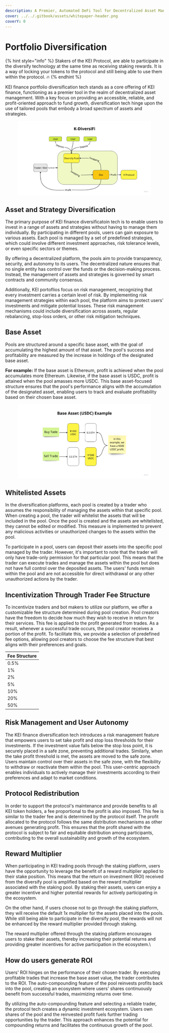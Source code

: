 ```yaml
---
description: A Premier, Automated DeFi Tool for Decentralized Asset Management
cover: ../../.gitbook/assets/whitepaper-header.png
coverY: 0
---
```


# Portfolio Diversification

{% hint style="info" %}
Stakers of the KEI Protocol, are able to participate in the diversify technology at the same time as receiving staking rewards. It is a way of locking your tokens to the protocol and still being able to use them within the protocol. 🔥
{% endhint %}

KEI finance portfolio diversification tech stands as a core offering of KEI finance, functioning as a premier tool in the realm of decentralized asset management. With a key focus on providing an accessible, reliable, and profit-oriented approach to fund growth, diversification tech hinge upon the use of tailored pools that embody a broad spectrum of assets and strategies.

<figure><img src="../../.gitbook/assets/image (34).png" alt=""><figcaption></figcaption></figure>

## **Asset and Strategy Diversification**

The primary purpose of KEI finance diversificatoin tech is to enable users to invest in a range of assets and strategies without having to manage them individually. By participating in different pools, users can gain exposure to various assets. Each pool is managed by a set of predefined strategies, which could involve different investment approaches, risk tolerance levels, or even specific sectors or themes.

By offering a decentralized platform, the pools aim to provide transparency, security, and autonomy to its users. The decentralized nature ensures that no single entity has control over the funds or the decision-making process. Instead, the management of assets and strategies is governed by smart contracts and community consensus.

Additionally, KEI portoflios focus on risk management, recognizing that every investment carries a certain level of risk. By implementing risk management strategies within each pool, the platform aims to protect users' investments and mitigate potential losses. These risk management mechanisms could include diversification across assets, regular rebalancing, stop-loss orders, or other risk mitigation techniques.

## Base Asset

Pools are structured around a specific base asset, with the goal of accumulating the highest amount of that asset. The pool's success and profitability are measured by the increase in holdings of the designated base asset.&#x20;

**For example:** If the base asset is Ethereum, profit is achieved when the pool accumulates more Ethereum. Likewise, if the base asset is USDC, profit is attained when the pool amasses more USDC. This base asset-focused structure ensures that the pool's performance aligns with the accumulation of the designated asset, enabling users to track and evaluate profitability based on their chosen base asset.

<figure><img src="../../.gitbook/assets/image (23).png" alt=""><figcaption></figcaption></figure>

## Whitelisted Assets

In the diversification platforms, each pool is created by a trader who assumes the responsibility of managing the assets within that specific pool. When creating a pool, the trader will whitelist the assets that will be included in the pool. Once the pool is created and the assets are whitelisted, they cannot be edited or modified. This measure is implemented to prevent any malicious activities or unauthorized changes to the assets within the pool.

To participate in a pool, users can deposit their assets into the specific pool managed by the trader. However, it's important to note that the trader will only have trade-only permission for that particular pool. This means that the trader can execute trades and manage the assets within the pool but does not have full control over the deposited assets. The users' funds remain within the pool and are not accessible for direct withdrawal or any other unauthorized actions by the trader.

## **Incentivization Through Trader Fee Structure**

To incentivize traders and bot makers to utilize our platform, we offer a customizable fee structure determined during pool creation. Pool creators have the freedom to decide how much they wish to receive in return for their services. This fee is applied to the profit generated from trades. As a result, whenever a successful trade occurs, the pool creator receives a portion of the profit. To facilitate this, we provide a selection of predefined fee options, allowing pool creators to choose the fee structure that best aligns with their preferences and goals.

| Fee Structure |
| ------------- |
| 0.5%          |
| 1%            |
| 2%            |
| 5%            |
| 10%           |
| 20%           |
| 50%           |

## Risk Management **and User Autonomy**

The KEI finance diversification tech introduces a risk management feature that empowers users to set take profit and stop loss thresholds for their investments. If the investment value falls below the stop loss point, it is securely placed in a safe zone, preventing additional trades. Similarly, when the take profit threshold is met, the assets are moved to the safe zone. Users maintain control over their assets in the safe zone, with the flexibility to withdraw or reactivate them within the pool. This user-centric approach enables individuals to actively manage their investments according to their preferences and adapt to market conditions.

## Protocol Redistribution

In order to support the protocol's maintenance and provide benefits to all KEI token holders, a fee proportional to the profit is also imposed. This fee is similar to the trader fee and is determined by the protocol itself. The profit allocated to the protocol follows the same distribution mechanisms as other avenues generating profit. This ensures that the profit shared with the protocol is subject to fair and equitable distribution among participants, contributing to the overall sustainability and growth of the ecosystem.

## Reward Multiplier

When participating in KEI trading pools through the staking platform, users have the opportunity to leverage the benefit of a reward multiplier applied to their stake position. This means that the return on investment (ROI) received from the diversify pool is amplified based on the reward multiplier associated with the staking pool. By staking their assets, users can enjoy a greater incentive and higher potential rewards for actively participating in the ecosystem.

On the other hand, if users choose not to go through the staking platform, they will receive the default 1x multiplier for the assets placed into the pools. While still being able to participate in the diversify pool, the rewards will not be enhanced by the reward multiplier provided through staking.

The reward multiplier offered through the staking platform encourages users to stake their assets, thereby increasing their potential returns and providing greater incentives for active participation in the ecosystem.\


## How do users generate ROI

Users' ROI hinges on the performance of their chosen trader. By executing profitable trades that increase the base asset value, the trader contributes to the ROI. The auto-compounding feature of the pool reinvests profits back into the pool, creating an ecosystem where users' shares continuously benefit from successful trades, maximizing returns over time.

By utilizing the auto-compounding feature and selecting a reliable trader, the protocol tech creates a dynamic investment ecosystem. Users own shares of the pool and the reinvested profit fuels further trading opportunities by the trader. This approach enhances the potential for compounding returns and facilitates the continuous growth of the pool.

